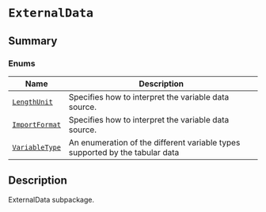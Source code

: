 # `ExternalData`

<a id="summary"></a>

## Summary

### Enums

| Name | Description |
|------------------------------------------------------------------------------------------------------------------------------------|------------------------------------------------------------------------------|
| [`LengthUnit`](LengthUnit.md#ansys.mechanical.stubs.v242.Ansys.Mechanical.DataModel.MechanicalEnums.ExternalData.LengthUnit)       | Specifies how to interpret the variable data source.                         |
| [`ImportFormat`](ImportFormat.md#ansys.mechanical.stubs.v242.Ansys.Mechanical.DataModel.MechanicalEnums.ExternalData.ImportFormat) | Specifies how to interpret the variable data source.                         |
| [`VariableType`](VariableType.md#ansys.mechanical.stubs.v242.Ansys.Mechanical.DataModel.MechanicalEnums.ExternalData.VariableType) | An enumeration of the different variable types supported by the tabular data |

<a id="description"></a>

## Description

ExternalData subpackage.

<!-- !! processed by numpydoc !! -->

